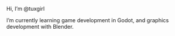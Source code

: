 Hi, I’m @tuxgirl

I’m currently learning game development in Godot, and graphics development with Blender. 


<!---
tuxgirl/tuxgirl is a ✨ special ✨ repository because its `README.md` (this file) appears on your GitHub profile.
You can click the Preview link to take a look at your changes.
--->
